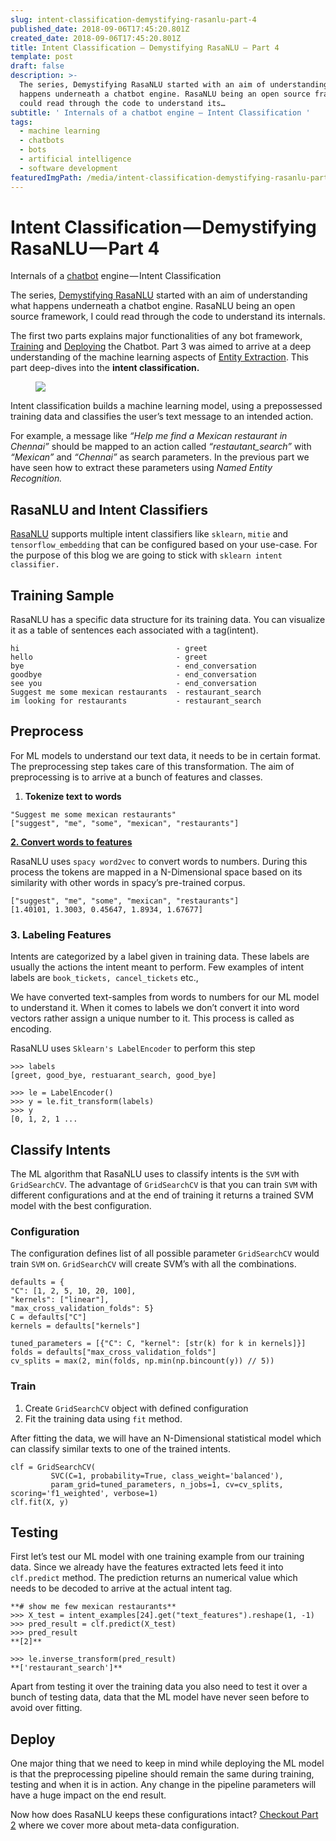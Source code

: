 ```yaml
---
slug: intent-classification-demystifying-rasanlu-part-4
published_date: 2018-09-06T17:45:20.801Z
created_date: 2018-09-06T17:45:20.801Z
title: Intent Classification — Demystifying RasaNLU — Part 4
template: post
draft: false
description: >-
  The series, Demystifying RasaNLU started with an aim of understanding what
  happens underneath a chatbot engine. RasaNLU being an open source framework, I
  could read through the code to understand its…
subtitle: ' Internals of a chatbot engine — Intent Classification '
tags:
  - machine learning
  - chatbots
  - bots
  - artificial intelligence
  - software development
featuredImgPath: /media/intent-classification-demystifying-rasanlu-part-4-featured.png
---
```

# Intent Classification — Demystifying RasaNLU — Part 4

Internals of a [chatbot](https://chatbotslife.com/) engine — Intent Classification

The series, [Demystifying RasaNLU](https://medium.com/series/nlp-behind-chatbots-demystifying-rasanlu-318a8adb39ed) started with an aim of understanding what happens underneath a chatbot engine. RasaNLU being an open source framework, I could read through the code to understand its internals.

The first two parts explains major functionalities of any bot framework, [Training](https://medium.com/@bhavaniravi/demystifying-rasa-nlu-1-training-91a08429c9fb) and [Deploying](https://medium.com/@bhavaniravi/deploying-a-chatbot-nlp-model-demystifying-rasanlu-2-server-7704afc74d1f) the Chatbot. Part 3 was aimed to arrive at a deep understanding of the machine learning aspects of [Entity Extraction](https://medium.com/@bhavaniravi/entity-extraction-demistifying-rasanlu-part-3-13a460451573). This part deep-dives into the **intent classification.**

<figure>

![](/media/intent-classification-demystifying-rasanlu-part-4-featured.png)

</figure>

Intent classification builds a machine learning model, using a prepossessed training data and classifies the user’s text message to an intended action.

For example, a message like _“Help me find a Mexican restaurant in Chennai”_ should be mapped to an action called _“restautant_search”_ with _“Mexican”_ and _“Chennai”_ as search parameters. In the previous part we have seen how to extract these parameters using _Named Entity Recognition._

## RasaNLU and Intent Classifiers

[RasaNLU](https://medium.com/u/fb02cb4905b7) supports multiple intent classifiers like `sklearn`, `mitie` and `tensorflow_embedding` that can be configured based on your use-case. For the purpose of this blog we are going to stick with `sklearn intent classifier.`

## Training Sample

RasaNLU has a specific data structure for its training data. You can visualize it as a table of sentences each associated with a tag(intent).

```
hi                                   - greet  
hello                                - greet  
bye                                  - end_conversation  
goodbye                              - end_conversation  
see you                              - end_conversation  
Suggest me some mexican restaurants  - restaurant_search  
im looking for restaurants           - restaurant_search
```

## Preprocess

For ML models to understand our text data, it needs to be in certain format. The preprocessing step takes care of this transformation. The aim of preprocessing is to arrive at a bunch of features and classes.

1.  **Tokenize text to words**

```
"Suggest me some mexican restaurants"  
["suggest", "me", "some", "mexican", "restaurants"]
```

[**2\. Convert words to features**](https://spacy.io/usage/vectors-similarity)

RasaNLU uses `spacy word2vec` to convert words to numbers. During this process the tokens are mapped in a N-Dimensional space based on its similarity with other words in spacy’s pre-trained corpus.

```
["suggest", "me", "some", "mexican", "restaurants"]  
[1.40101, 1.3003, 0.45647, 1.8934, 1.67677]
```

### 3\. Labeling Features

Intents are categorized by a label given in training data. These labels are usually the actions the intent meant to perform. Few examples of intent labels are `book_tickets, cancel_tickets` etc.,

We have converted text-samples from words to numbers for our ML model to understand it. When it comes to labels we don’t convert it into word vectors rather assign a unique number to it. This process is called as encoding.

RasaNLU uses `Sklearn's LabelEncoder` to perform this step

```
>>> labels  
[greet, good_bye, restuarant_search, good_bye]
```
```
>>> le = LabelEncoder()   
>>> y = le.fit_transform(labels)  
>>> y  
[0, 1, 2, 1 ...
```

## Classify Intents

The ML algorithm that RasaNLU uses to classify intents is the `SVM` with `GridSearchCV`. The advantage of `GridSearchCV` is that you can train `SVM` with different configurations and at the end of training it returns a trained SVM model with the best configuration.

### Configuration

The configuration defines list of all possible parameter `GridSearchCV` would train `SVM` on. `GridSearchCV` will create SVM’s with all the combinations.

```
defaults = {                                
"C": [1, 2, 5, 10, 20, 100],  
"kernels": ["linear"],                              "max_cross_validation_folds": 5}                                                                                           C = defaults["C"]                         
kernels = defaults["kernels"]
```
```
tuned_parameters = [{"C": C, "kernel": [str(k) for k in kernels]}]                                                                   
folds = defaults["max_cross_validation_folds"]                       cv_splits = max(2, min(folds, np.min(np.bincount(y)) // 5))
```

### Train

1.  Create `GridSearchCV` object with defined configuration
2.  Fit the training data using `fit` method.

After fitting the data, we will have an N-Dimensional statistical model which can classify similar texts to one of the trained intents.

```
clf = GridSearchCV(   
         SVC(C=1, probability=True, class_weight='balanced'),  
         param_grid=tuned_parameters, n_jobs=1, cv=cv_splits,         scoring='f1_weighted', verbose=1)  
clf.fit(X, y)
```

## Testing

First let’s test our ML model with one training example from our training data. Since we already have the features extracted lets feed it into `clf.predict` method. The prediction returns an numerical value which needs to be decoded to arrive at the actual intent tag.

```
**# show me few mexican restaurants**  
>>> X_test = intent_examples[24].get("text_features").reshape(1, -1)                         
>>> pred_result = clf.predict(X_test)  
>>> pred_result  
**[2]**
```
```
>>> le.inverse_transform(pred_result)  
**['restaurant_search']**
```

Apart from testing it over the training data you also need to test it over a bunch of testing data, data that the ML model have never seen before to avoid over fitting.

## Deploy

One major thing that we need to keep in mind while deploying the ML model is that the preprocessing pipeline should remain the same during training, testing and when it is in action. Any change in the pipeline parameters will have a huge impact on the end result.

Now how does RasaNLU keeps these configurations intact? [Checkout Part 2](https://medium.com/p/7704afc74d1f) where we cover more about meta-data configuration.


